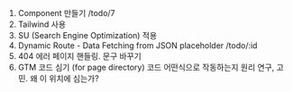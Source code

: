 1. Component 만들기 /todo/7
2. Tailwind 사용
3. SU (Search Engine Optimization) 적용
4. Dynamic Route - Data Fetching from JSON placeholder /todo/:id
5. 404 에러 페이지 핸들링. 문구 바꾸기
6. GTM 코드 심기 (for page directory) 코드 어떤식으로 작동하는지 원리 연구, 고민. 왜 이 위치에 심는가?
